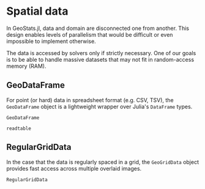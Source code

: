# Spatial data

In GeoStats.jl, data and domain are disconnected one from another. This design enables
levels of parallelism that would be difficult or even impossible to implement otherwise.

The data is accessed by solvers only if strictly necessary. One of our goals is to be
able to handle massive datasets that may not fit in random-access memory (RAM).

## GeoDataFrame

For point (or hard) data in spreadsheet format (e.g. CSV, TSV), the `GeoDataFrame` object
is a lightweight wrapper over Julia's `DataFrame` types.

```@docs
GeoDataFrame
```

```@docs
readtable
```

## RegularGridData

In the case that the data is regularly spaced in a grid, the `GeoGridData` object provides
fast access across multiple overlaid images.

```@docs
RegularGridData
```
